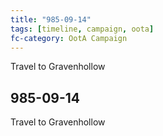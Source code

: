 ```yaml
---
title: "985-09-14"
tags: [timeline, campaign, oota]
fc-category: OotA Campaign
---
```

<span class='ob-timelines'
	data-date='985-09-14-00'
	data-title='Campaign: NAGA Adventures'
	data-class='orange'> Travel to Gravenhollow </span>
## 985-09-14
Travel to Gravenhollow
